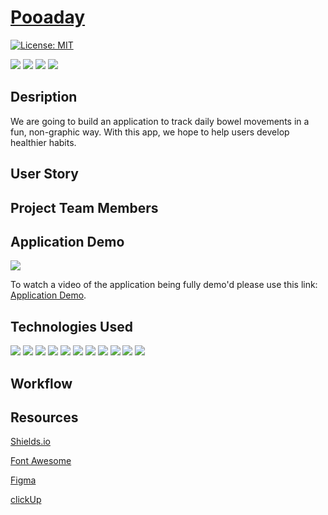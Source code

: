 # [Pooaday](...)

[![License: MIT](https://img.shields.io/badge/License-MIT-yellow.svg)](https://opensource.org/licenses/MIT)

<p>
    <img src="https://img.shields.io/github/repo-size/JJHPhoto/pooaday" />
    <img src="https://img.shields.io/github/languages/top/JJHPhoto/pooaday"  />
    <img src="https://img.shields.io/github/issues/JJHPhoto/pooaday" />
    <img src="https://img.shields.io/github/last-commit/JJHPhoto/pooaday" >
</p>

## Desription

We are going to build an application to track daily bowel movements in a fun, non-graphic way. With this app, we hope to help users develop healthier habits.

## User Story

## Project Team Members

## Application Demo

![](...)

To watch a video of the application being fully demo'd please use this link: [Application Demo](...).

## Technologies Used

<p>
  <img src="https://img.shields.io/badge/HTML-orange" />
  <img src="https://img.shields.io/badge/-handlebars-yellowgreen" />
  <img src="https://img.shields.io/badge/Javascript-yellow" />
  <img src="https://img.shields.io/badge/-css-success" />
  <img src="https://img.shields.io/badge/Passport-9cf" />
  <img src="https://img.shields.io/badge/Boostrap-informational" />
  <img src="https://img.shields.io/badge/-node.js-green" />
  <img src="https://img.shields.io/badge/-Sequelize-success" />
  <img src="https://img.shields.io/badge/-express-9cf" />
  <img src="https://img.shields.io/badge/lint-informational" />
  <img src="https://img.shields.io/badge/-bcryptjs-green" />

</p>

## Workflow

## Resources

[Shields.io](https://shields.io/)

[Font Awesome](https://fontawesome.com/)

[Figma](https://www.figma.com/)

[clickUp](https://clickup.com/)

